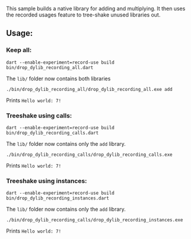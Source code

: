 This sample builds a native library for adding and multiplying. It then uses
the recorded usages feature to tree-shake unused libraries out.

## Usage:

### Keep all:
```
dart --enable-experiment=record-use build bin/drop_dylib_recording_all.dart
```
The `lib/` folder now contains both libraries
```
./bin/drop_dylib_recording_all/drop_dylib_recording_all.exe add
```
Prints `Hello world: 7!`


### Treeshake using calls:
```
dart --enable-experiment=record-use build bin/drop_dylib_recording_calls.dart
```
The `lib/` folder now contains only the `add` library.
```
./bin/drop_dylib_recording_calls/drop_dylib_recording_calls.exe
```
Prints `Hello world: 7!`

### Treeshake using instances:
```
dart --enable-experiment=record-use build bin/drop_dylib_recording_instances.dart
```
The `lib/` folder now contains only the `add` library.
```
./bin/drop_dylib_recording_calls/drop_dylib_recording_instances.exe
```
Prints `Hello world: 7!`
